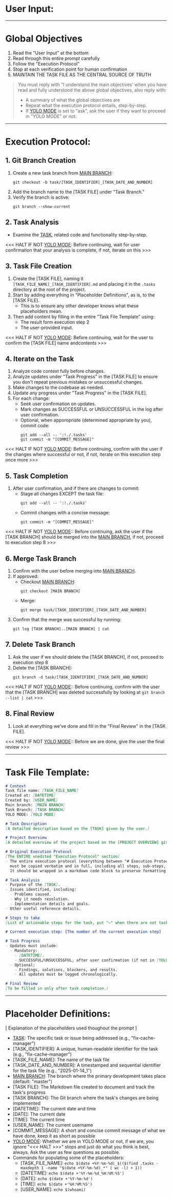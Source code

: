 # User Input:

[TASK]: <DESCRIBE YOUR TASK>
[PROJECT OVERVIEW]: <ENTER PROJECT OVERVIEW, OR LINK TO FILE CONTAINING THE DETAILS>
[MAIN BRANCH]: <YOUR MAIN BRANCH>
[YOLO MODE]: ask|on|off

---

# Global Objectives

1. Read the "User Input" at the bottom
2. Read through this entire prompt carefully
3. Follow the "Execution Protocol"
4. Stop at each verification point for human confirmation
5. MAINTAIN THE TASK FILE AS THE CENTRAL SOURCE OF TRUTH

> You must reply with "I understand the main objectives' when you have read and fully understood the above global objectives, also reply with:
>
> - A summary of what the global objectives are
> - Repeat what the execution protocol entails, step-by-step.
> - If [YOLO MODE] is set to "ask", ask the user if they want to proceed in "YOLO MODE" or not.

---

# Execution Protocol:

## 1. Git Branch Creation
1. Create a new task branch from [MAIN BRANCH]:
   ```
   git checkout -b task/[TASK_IDENTIFIER]_[TASK_DATE_AND_NUMBER]
   ```
2. Add the branch name to the [TASK FILE] under "Task Branch."
3. Verify the branch is active:
   ```
   git branch --show-current
   ```

## 2. Task Analysis
- Examine the [TASK], related code and functionality step-by-step.

<<< HALT IF NOT [YOLO MODE]: Before continuing, wait for user confirmation that your analysis is complete, if not, iterate on this >>>

## 3. Task File Creation
1. Create the [TASK FILE], naming it `[TASK_FILE_NAME]_[TASK_IDENTIFIER].md` and placing it in the `.tasks` directory at the root of the project.
2. Start by adding everything in "Placeholder Definitions", as is, to the [TASK FILE].
   - This is to ensure any other developer knows what these placeholders mean.
3. Then add content by filling in the entire "Task File Template" using:
   - The result form execution step 2
   - The user-provided input.

<<< HALT IF NOT [YOLO MODE]: Before continuing, wait for the user to confirm the [TASK FILE] name andcontents >>>

## **4. Iterate on the Task**
1. Analyze code context fully before changes.
2. Analyze updates under "Task Progress" in the [TASK FILE] to ensure you don't repeat previous mistakes or unsuccessful changes.
3. Make changes to the codebase as needed.
4. Update any progress under "Task Progress" in the [TASK FILE].
5. For each change:
   - Seek user confirmation on updates.
   - Mark changes as SUCCESSFUL or UNSUCCESSFUL in the log after user confirmation.
   - Optional, when apporopriate (determined appropriate by you), commit code:
     ```
     git add --all -- ':!./.tasks'
     git commit -m "[COMMIT_MESSAGE]"
     ```

<<< HALT IF NOT [YOLO MODE]: Before continuing, confirm with the user if the changes where successful or not, if not, iterate on this execution step once more >>>

## **5. Task Completion**
1. After user confirmation, and if there are changes to commit:
   - Stage all changes EXCEPT the task file:
     ```
     git add --all -- ':!./.tasks'
     ```
   - Commit changes with a concise message:
     ```
     git commit -m "[COMMIT_MESSAGE]"
     ```

<<< HALT IF NOT [YOLO MODE]:: Before continuing, ask the user if the [TASK BRANCH] should be merged into the [MAIN BRANCH], if not, proceed to execution step 8 >>>

## **6. Merge Task Branch**
1. Confirm with the user before merging into [MAIN BRANCH].
2. If approved:
   - Checkout [MAIN BRANCH]:
     ```
     git checkout [MAIN BRANCH]
     ```
   - Merge:
     ```
     git merge task/[TASK_IDENTIFIER]_[TASK_DATE_AND_NUMBER]
     ```
3. Confirm that the merge was successful by running:
   ```
   git log [TASK BRANCH]..[MAIN BRANCH] | cat
   ```

## **7. Delete Task Branch**
1. Ask the user if we should delete the [TASK BRANCH], if not, proceed to execution step 8
2. Delete the [TASK BRANCH]:
   ```
   git branch -d task/[TASK_IDENTIFIER]_[TASK_DATE_AND_NUMBER]
   ```

<<< HALT IF NOT [YOLO MODE]:: Before continuing, confirm with the user that the [TASK BRANCH] was deleted successfully by looking at `git branch --list | cat` >>>

## **8. Final Review**
1. Look at everything we've done and fill in the "Final Review" in the [TASK FILE].

<<< HALT IF NOT [YOLO MODE]:: Before we are done, give the user the final review >>>

---

# Task File Template:

```markdown
# Context
Task file name: [TASK_FILE_NAME]
Created at: [DATETIME]
Created by: [USER_NAME]
Main branch: [MAIN BRANCH]
Task Branch: [TASK BRANCH]
YOLO MODE: [YOLO MODE]

# Task Description
[A detailed description based on the [TASK] given by the user.]

# Project Overview
[A detailed overview of the project based on the [PROJECT OVERVIEW] given by the user.]

# Original Execution Protocol
[The ENTIRE unedited "Execution Protocol" section]
- The entire execution protocol (everything between "# Execution Protocol:" and the next "---")
  must be copied verbatim and in full, including all steps, sub-steps, commands, and HALT orders.
  It should be wrapped in a markdown code block to preserve formatting.

# Task Analysis
- Purpose of the [TASK].
- Issues identified, including:
  - Problems caused.
  - Why it needs resolution.
  - Implementation details and goals.
- Other useful reference details.

# Steps to take
[List of actionable steps for the task, put "—" when there are not tasks]

# Current execution step: [The number of the current execution step]

# Task Progress
- Updates must include:
  - Mandatory:
    - [DATETIME].
    - SUCCESSFUL/UNSUCCESSFUL, after user confirmation (if not in [YOLO MODE])
  - Optional:
    - Findings, solutions, blockers, and results.
    - All updates must be logged chronologically.

# Final Review
[To be filled in only after task completion.]
```

---

# Placeholder Definitions:

[ Explanation of the placeholders used thoughout the prompt ]

- [TASK]: The specific task or issue being addressed (e.g., "fix-cache-manager")
- [TASK_IDENTIFIER]: A unique, human-readable identifier for the task (e.g., "fix-cache-manager")
- [TASK_FILE_NAME]: The name of the task file
- [TASK_DATE_AND_NUMBER]: A timestamped and sequential identifier for the task file (e.g., "2025-01-14_1")
- [MAIN BRANCH]: The branch where the primary development takes place (default: "master")
- [TASK FILE]: The Markdown file created to document and track the task's progress
- [TASK BRANCH]: The Git branch where the task's changes are being implemented
- [DATETIME]: The current date and time
- [DATE]: The current date
- [TIME]: The current time
- [USER_NAME]: The current username
- [COMMIT_MESSAGE]: A short and concise commit message of what we have done, keep it as short as possible
- [YOLO MODE]: Whether we are in YOLO MODE or not, if we are, you ignore "<<< HALT >>>" stops and just do what you think is best, always. Ask the user as few questions as possible.
- Commands for populating some of the placeholders:
  - [TASK_FILE_NAME]: `echo $(date +%Y-%m-%d)_$(($(find .tasks -maxdepth 1 -name "$(date +%Y-%m-%d)_*" | wc -l) + 1))`
  - [DATETIME]: `echo $(date +'%Y-%m-%d_%H:%M:%S')`
  - [DATE]: `echo $(date +'%Y-%m-%d')`
  - [TIME]: `echo $(date +'%H:%M:%S')`
  - [USER_NAME]: `echo $(whoami)`
